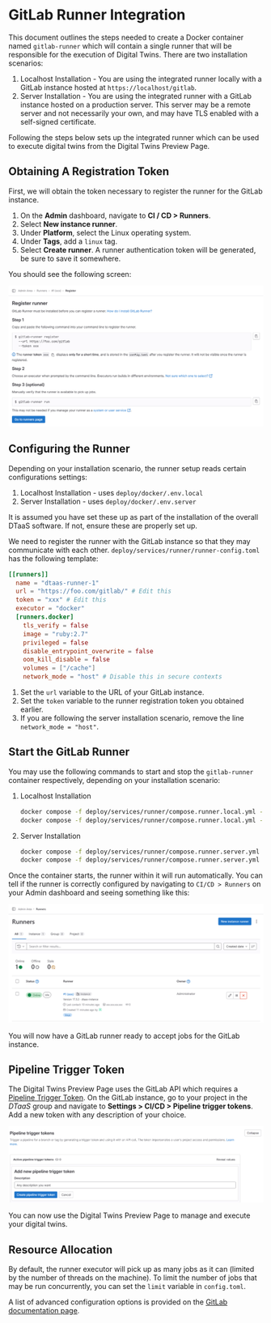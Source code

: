 # GitLab Runner Integration

This document outlines the steps needed to create a Docker container named
`gitlab-runner` which will contain a single runner that will be responsible for
the execution of Digital Twins. There are two installation scenarios:

1. Localhost Installation - You are using the integrated runner locally with
   a GitLab instance hosted at `https://localhost/gitlab`.
2. Server Installation - You are using the integrated runner with a GitLab
   instance hosted on a production server. This server may be a remote server
   and not necessarily your own, and may have TLS enabled with a self-signed
   certificate.

Following the steps below sets up the integrated runner which can be used to
execute digital twins from the Digital Twins Preview Page.

## Obtaining A Registration Token

First, we will obtain the token necessary to register the runner for the GitLab
instance.

1. On the __Admin__ dashboard, navigate to __CI / CD > Runners__.
1. Select __New instance runner__.
1. Under __Platform__, select the Linux operating system.
1. Under __Tags__, add a `linux` tag.
1. Select __Create runner__. A runner authentication token will be generated,
   be sure to save it somewhere.

You should see the following screen:

![Runner Registration Screen](./runner-registration.png)

## Configuring the Runner

Depending on your installation scenario, the runner setup reads certain
configurations settings:

1. Localhost Installation - uses `deploy/docker/.env.local`
1. Server Installation - uses `deploy/docker/.env.server`

It is assumed you have set these up as part of the installation of the overall
DTaaS software. If not, ensure these are properly set up.

We need to register the runner with the GitLab instance so that they may
communicate with each other. `deploy/services/runner/runner-config.toml`
has the following template:

```toml
[[runners]]
  name = "dtaas-runner-1"
  url = "https://foo.com/gitlab/" # Edit this
  token = "xxx" # Edit this
  executor = "docker"
  [runners.docker]
    tls_verify = false
    image = "ruby:2.7"
    privileged = false
    disable_entrypoint_overwrite = false
    oom_kill_disable = false
    volumes = ["/cache"]
    network_mode = "host" # Disable this in secure contexts
```

1. Set the `url` variable to the URL of your GitLab instance.
1. Set the `token` variable to the runner registration token you obtained earlier.
1. If you are following the server installation scenario, remove the line
   `network_mode = "host"`.

## Start the GitLab Runner

You may use the following commands to start and stop the `gitlab-runner`
container respectively, depending on your installation scenario:

1. Localhost Installation

   ```bash
   docker compose -f deploy/services/runner/compose.runner.local.yml --env-file deploy/docker/.env.local up -d
   docker compose -f deploy/services/runner/compose.runner.local.yml --env-file deploy/docker/.env.local down
   ```

2. Server Installation

   ```bash
   docker compose -f deploy/services/runner/compose.runner.server.yml --env-file deploy/docker/.env.server up -d
   docker compose -f deploy/services/runner/compose.runner.server.yml --env-file deploy/docker/.env.server down
   ```

Once the container starts, the runner within it will run automatically. You can
tell if the runner is correctly configured by navigating to
`CI/CD > Runners` on your Admin dashboard and seeing something like this:

![Status indicator under Admin Area > Runners](./runner-activation.png)

You will now have a GitLab runner ready to accept jobs for the GitLab instance.

## Pipeline Trigger Token

The Digital Twins Preview Page uses the GitLab API which requires a
[Pipeline Trigger Token](https://docs.gitlab.com/ee/api/pipeline_triggers.html).
On the GitLab instance, go to your project in the _DTaaS_ group and navigate
to __Settings > CI/CD > Pipeline trigger tokens__. Add a new token with any
description of your choice.

![Creating a Pipeline Trigger Token](./pipeline-token.PNG)

You can now use the Digital Twins Preview Page to manage and execute your
digital twins.

## Resource Allocation

By default, the runner executor will pick up as many jobs as it can (limited
by the number of threads on the machine). To limit the number of jobs that may
be run concurrently, you can set the `limit` variable in `config.toml`.

A list of advanced configuration options is provided on the
[GitLab documentation page](https://docs.gitlab.com/runner/configuration/advanced-configuration.html).
